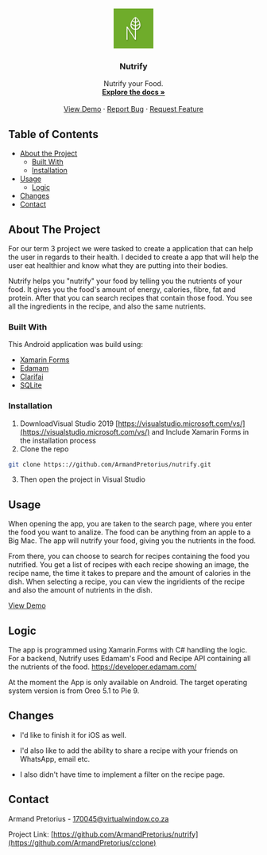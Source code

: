 <!--Nutrify README.MD-->

<!-- PROJECT LOGO -->
<br />
<p align="center">
  <a href="https://github.com/ArmandPretorius/nutrify">
    <img src="Nutrify/Nutrify.Android/Resources/mipmap-hdpi/icon.png" alt="Logo" height="80" radius="40"/>
  </a>

  <h3 align="center">Nutrify</h3>

  <p align="center">
    Nutrify your Food.
    <br />
    <a href="https://github.com/ArmandPretorius/nutrify"><strong>Explore the docs »</strong></a>
    <br />
    <br />
    <a href="https://youtu.be/OD3Wk6U-JDA">View Demo</a>
    ·
    <a href="https://github.com/ArmandPretorius/nutrify/issues">Report Bug</a>
    ·
    <a href="https://github.com/ArmandPretorius/nutrify/issues">Request Feature</a>
  </p>
</p>



<!-- TABLE OF CONTENTS -->
## Table of Contents

* [About the Project](#about-the-project)
  * [Built With](#built-with)
  * [Installation](#installation)
* [Usage](#usage)
  * [Logic](#logic)
* [Changes](#changes)
* [Contact](#contact)

<!-- ABOUT THE PROJECT -->
## About The Project

For our term 3 project we were tasked to create a application that can help the user in regards
to their health. I decided to create a app that will help the user eat healthier and know what
they are putting into their bodies. 

Nutrify helps you "nutrify" your food by telling you the nutrients of your food. It gives you the
food's amount of energy, calories, fibre, fat and protein. After that you can search recipes that
contain those food. You see all the ingredients in the recipe, and also the same nutrients.

### Built With
This Android application was build using:
* [Xamarin Forms](https://dotnet.microsoft.com/apps/xamarin/xamarin-forms)
* [Edamam](https://developer.edamam.com/)
* [Clarifai](https://www.clarifai.com/)
* [SQLite](https://docs.microsoft.com/en-us/xamarin/xamarin-forms/data-cloud/data/databases)


### Installation

1. DownloadVisual Studio 2019 [https://visualstudio.microsoft.com/vs/](https://visualstudio.microsoft.com/vs/) and Include Xamarin Forms in the installation process
2. Clone the repo
```sh
git clone https:://github.com/ArmandPretorius/nutrify.git
```
3. Then open the project in Visual Studio

<!-- USAGE -->
## Usage

When opening the app, you are taken to the search page, where you enter the food you want to analize.
The food can be anything from an apple to a Big Mac. The app will nutrify your food, giving you the
nutrients in the food. 

From there, you can choose to search for recipes containing the food you nutrified.
You get a list of recipes with each recipe showing an image, the recipe name, the time it takes to
prepare and the amount of calories in the dish. When selecting a recipe, you can view the ingridients
of the recipe and also the amount of nutrients in the dish.


[View Demo](https://youtu.be/OD3Wk6U-JDA)
<!-- HOW DOES IT WORK -->
## Logic

The app is programmed using Xamarin.Forms with C# handling the logic.
For a backend, Nutrify uses Edamam's Food and Recipe API containing all the nutrients of the food.
https://developer.edamam.com/

At the moment the App is only available on Android. The target operating system version is from 
Oreo 5.1 to Pie 9.


<!-- Changes Made -->
## Changes

* I'd like to finish it for iOS as well.

* I'd also like to add the ability to share a recipe with your friends on WhatsApp, email etc.

* I also didn't have time to implement a filter on the recipe page.



<!-- CONTACT -->
## Contact

Armand Pretorius - 170045@virtualwindow.co.za

Project Link: [https://github.com/ArmandPretorius/nutrify](https://github.com/ArmandPretorius/cclone)







<!-- MARKDOWN LINKS & IMAGES -->
[product-screenshot]: cclone_screenshot.png

